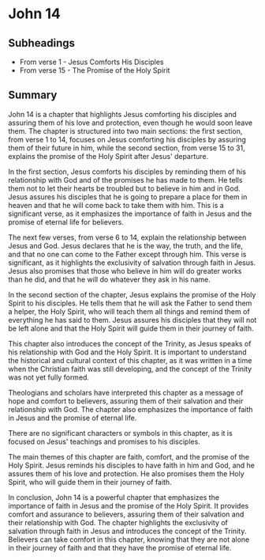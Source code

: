 # John 14

## Subheadings

* From verse 1 - Jesus Comforts His Disciples
* From verse 15 - The Promise of the Holy Spirit

## Summary

John 14 is a chapter that highlights Jesus comforting his disciples and assuring them of his love and protection, even though he would soon leave them. The chapter is structured into two main sections: the first section, from verse 1 to 14, focuses on Jesus comforting his disciples by assuring them of their future in him, while the second section, from verse 15 to 31, explains the promise of the Holy Spirit after Jesus' departure.

In the first section, Jesus comforts his disciples by reminding them of his relationship with God and of the promises he has made to them. He tells them not to let their hearts be troubled but to believe in him and in God. Jesus assures his disciples that he is going to prepare a place for them in heaven and that he will come back to take them with him. This is a significant verse, as it emphasizes the importance of faith in Jesus and the promise of eternal life for believers.

The next few verses, from verse 6 to 14, explain the relationship between Jesus and God. Jesus declares that he is the way, the truth, and the life, and that no one can come to the Father except through him. This verse is significant, as it highlights the exclusivity of salvation through faith in Jesus. Jesus also promises that those who believe in him will do greater works than he did, and that he will do whatever they ask in his name.

In the second section of the chapter, Jesus explains the promise of the Holy Spirit to his disciples. He tells them that he will ask the Father to send them a helper, the Holy Spirit, who will teach them all things and remind them of everything he has said to them. Jesus assures his disciples that they will not be left alone and that the Holy Spirit will guide them in their journey of faith.

This chapter also introduces the concept of the Trinity, as Jesus speaks of his relationship with God and the Holy Spirit. It is important to understand the historical and cultural context of this chapter, as it was written in a time when the Christian faith was still developing, and the concept of the Trinity was not yet fully formed.

Theologians and scholars have interpreted this chapter as a message of hope and comfort to believers, assuring them of their salvation and their relationship with God. The chapter also emphasizes the importance of faith in Jesus and the promise of eternal life.

There are no significant characters or symbols in this chapter, as it is focused on Jesus' teachings and promises to his disciples.

The main themes of this chapter are faith, comfort, and the promise of the Holy Spirit. Jesus reminds his disciples to have faith in him and God, and he assures them of his love and protection. He also promises them the Holy Spirit, who will guide them in their journey of faith.

In conclusion, John 14 is a powerful chapter that emphasizes the importance of faith in Jesus and the promise of the Holy Spirit. It provides comfort and assurance to believers, assuring them of their salvation and their relationship with God. The chapter highlights the exclusivity of salvation through faith in Jesus and introduces the concept of the Trinity. Believers can take comfort in this chapter, knowing that they are not alone in their journey of faith and that they have the promise of eternal life.